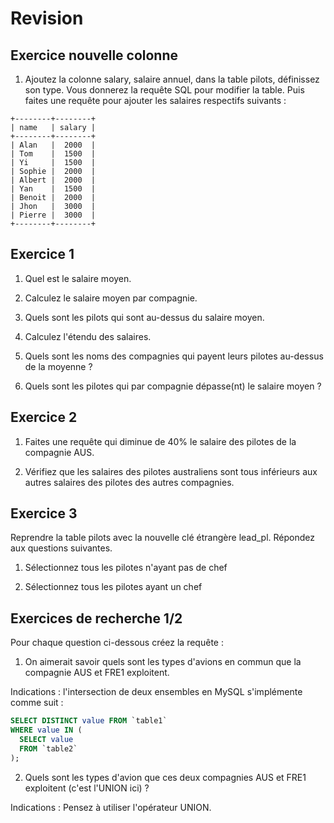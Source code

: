 # Revision

## Exercice nouvelle colonne

1. Ajoutez la colonne salary, salaire annuel, dans la table pilots, définissez son type. Vous donnerez la requête SQL pour modifier la table. Puis faites une requête pour ajouter les salaires respectifs suivants :

```text
+--------+--------+
| name   | salary |
+--------+--------+
| Alan   |  2000  |
| Tom    |  1500  |
| Yi     |  1500  |
| Sophie |  2000  |
| Albert |  2000  |
| Yan    |  1500  |
| Benoit |  2000  |
| Jhon   |  3000  |
| Pierre |  3000  |
+--------+--------+
```

## Exercice 1

1. Quel est le salaire moyen.

2. Calculez le salaire moyen par compagnie.

3. Quels sont les pilots qui sont au-dessus du salaire moyen.

4. Calculez l'étendu des salaires.

5. Quels sont les noms des compagnies qui payent leurs pilotes au-dessus de la moyenne ?

6. Quels sont les pilotes qui par compagnie dépasse(nt) le salaire moyen ?

## Exercice 2

1. Faites une requête qui diminue de 40% le salaire des pilotes de la compagnie AUS.

2. Vérifiez que les salaires des pilotes australiens sont tous inférieurs aux autres salaires des pilotes des autres compagnies.

## Exercice 3

Reprendre la table pilots avec la nouvelle clé étrangère lead_pl. Répondez aux questions suivantes.

1. Sélectionnez tous les pilotes n'ayant pas de chef

2. Sélectionnez tous les pilotes ayant un chef

## Exercices de recherche 1/2

Pour chaque question ci-dessous créez la requête :

1. On aimerait savoir quels sont les types d'avions en commun que la compagnie AUS et FRE1 exploitent.

Indications : l'intersection de deux ensembles en MySQL s'implémente comme suit :

```sql
SELECT DISTINCT value FROM `table1`
WHERE value IN (
  SELECT value 
  FROM `table2`
);
```

2. Quels sont les types d'avion que ces deux compagnies AUS et FRE1 exploitent (c'est l'UNION ici) ?

Indications : Pensez à utiliser l'opérateur UNION.